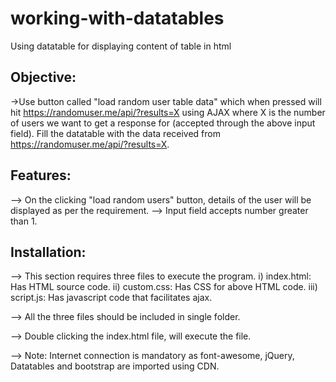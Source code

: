 # working-with-datatables
Using datatable for displaying content of table in html

Objective:
------------------------------------------------------------------------------
->Use button called "load random user table data" which when pressed will hit https://randomuser.me/api/?results=X using AJAX where X is the number of users we want to get a response for (accepted through the above input field). Fill the datatable with the data received from https://randomuser.me/api/?results=X.

Features:																			
------------------------------------------------------------------------------------

--> On the clicking "load random users" button, details of the user will be displayed as per the requirement.
--> Input field accepts number greater than 1. 

Installation:
------------------------------------------------------------------------------------

--> This section requires three files to execute the program. 
	i)   index.html: Has HTML source code.
	ii)  custom.css: Has CSS for above HTML code. 
	iii) script.js:  Has javascript code that facilitates ajax.
	
--> All the three files should be included in single folder.

--> Double clicking the index.html file, will execute the file.

--> Note: Internet connection is mandatory as font-awesome, jQuery, Datatables and bootstrap are imported using CDN. 
